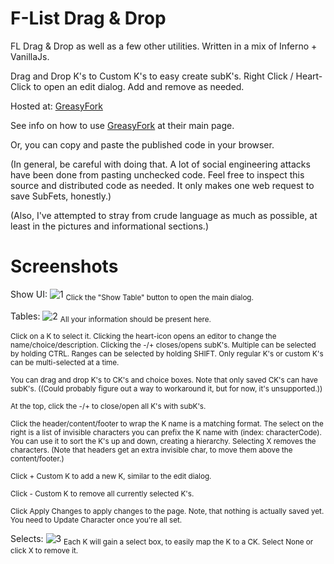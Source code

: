 # F-List Drag & Drop
FL Drag & Drop as well as a few other utilities. Written in a mix of Inferno + VanillaJs.

Drag and Drop K's to Custom K's to easy create subK's.  Right Click / Heart-Click to open an edit dialog.  Add and remove as needed.

Hosted at: [GreasyFork](https://greasyfork.org/en/scripts/409850-f-l-drag-drop-1-0)

See info on how to use [GreasyFork](https://greasyfork.org/en) at their main page.

Or, you can copy and paste the published code in your browser.

(In general, be careful with doing that.  A lot of social engineering attacks have been done from pasting unchecked code.  Feel free to inspect this source and distributed code as needed.  It only makes one web request to save SubFets, honestly.)

(Also, I've attempted to stray from crude language as much as possible, at least in the pictures and informational sections.)



# Screenshots

Show UI:
![1](https://raw.githubusercontent.com/ZyLyXy/FLDragAndDrop/master/pics/showTable.png)
<sub>Click the "Show Table" button to open the main dialog.</sub>

Tables:
![2](https://raw.githubusercontent.com/ZyLyXy/FLDragAndDrop/master/pics/table.png)
<sub>All your information should be present here.</sub>

<sub>Click on a K to select it. Clicking the heart-icon opens an editor to change the name/choice/description.  Clicking the -/+ closes/opens subK's.
Multiple can be selected by holding CTRL.  Ranges can be selected by holding SHIFT.  Only regular K's or custom K's can be multi-selected at a time.</sub>

<sub>You can drag and drop K's to CK's and choice boxes.  Note that only saved CK's can have subK's. ((Could probably figure out a way to workaround it, but for now, it's unsupported.))</sub>

<sub>At the top, click the -/+ to close/open all K's with subK's.</sub>

<sub>Click the header/content/footer to wrap the K name is a matching format.  The select on the right is a list of invisible characters you can prefix the K name with (index: characterCode).  You can use it to sort the K's up and down, creating a hierarchy.  Selecting X removes the characters. (Note that headers get an extra invisible char, to move them above the content/footer.)</sub>

<sub>Click + Custom K to add a new K, similar to the edit dialog.</sub>

<sub>Click - Custom K to remove all currently selected K's.</sub>

<sub>Click Apply Changes to apply changes to the page.  Note, that nothing is actually saved yet.  You need to Update Character once you're all set.</sub>


Selects:
![3](https://raw.githubusercontent.com/ZyLyXy/FLDragAndDrop/master/pics/subSelects.png)
<sub>Each K will gain a select box, to easily map the K to a CK. Select None or click X to remove it.</sub>
